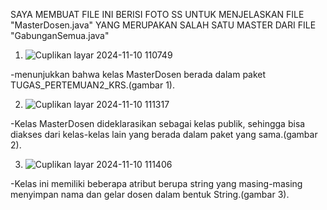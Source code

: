 SAYA MEMBUAT FILE INI BERISI FOTO SS UNTUK MENJELASKAN FILE "MasterDosen.java" YANG MERUPAKAN SALAH SATU MASTER DARI FILE "GabunganSemua.java"

 1. ![Cuplikan layar 2024-11-10 110749](https://github.com/user-attachments/assets/befa5022-a6df-4fd8-bced-2ebff335ec4b)

 -menunjukkan bahwa kelas MasterDosen berada dalam paket TUGAS_PERTEMUAN2_KRS.(gambar 1).

2. ![Cuplikan layar 2024-11-10 111317](https://github.com/user-attachments/assets/fb0bba64-af3a-45e1-8c07-8c201ec4546d)
   
-Kelas MasterDosen dideklarasikan sebagai kelas publik, sehingga bisa diakses dari kelas-kelas lain yang berada dalam paket yang sama.(gambar 2).

3. ![Cuplikan layar 2024-11-10 111406](https://github.com/user-attachments/assets/3cd61258-60d6-43b2-92d3-c7a6b564f3a5)
   
-Kelas ini memiliki beberapa atribut berupa string yang masing-masing menyimpan nama dan gelar dosen dalam bentuk String.(gambar 3).
